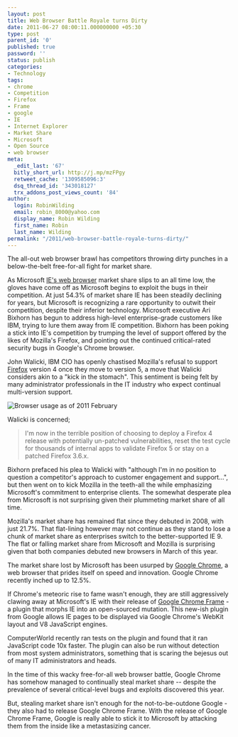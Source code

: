 ```yaml
---
layout: post
title: Web Browser Battle Royale turns Dirty
date: 2011-06-27 08:00:11.000000000 +05:30
type: post
parent_id: '0'
published: true
password: ''
status: publish
categories:
- Technology
tags:
- chrome
- Competition
- Firefox
- Frame
- google
- IE
- Internet Explorer
- Market Share
- Microsoft
- Open Source
- web browser
meta:
  _edit_last: '67'
  bitly_short_url: http://j.mp/mzFPgy
  retweet_cache: '1309585096:3'
  dsq_thread_id: '343018127'
  trx_addons_post_views_count: '84'
author:
  login: RobinWilding
  email: robin_8000@yahoo.com
  display_name: Robin Wilding
  first_name: Robin
  last_name: Wilding
permalink: "/2011/web-browser-battle-royale-turns-dirty/"
---
```

<p>The all-out web browser brawl has competitors throwing dirty punches in a below-the-belt free-for-all fight for market share.</p>
<p>As Microsoft <a href="http://windows.microsoft.com/en-US/internet-explorer/products/ie/home">IE's web browser</a> market share slips to an all time low, the gloves have come off as Microsoft begins to exploit the bugs in their competition. At just 54.3% of market share IE has been steadily declining for years, but Microsoft is recognizing a rare opportunity to outwit their competition, despite their inferior technology. Microsoft executive Ari Bixhorn has begun to  address high-level enterprise-grade customers like IBM, trying to lure them away from IE competition. Bixhorn has been poking a stick into IE's competition by trumping the level of support offered by the likes of Mozilla's Firefox, and pointing out the continued critical-rated security bugs in Google's Chrome browser.</p>
<p>John Walicki, IBM CIO has openly chastised Mozilla's refusal to support <a href="http://www.mozilla.com/firefox/">Firefox</a> version 4 once they move to version 5, a move that Walicki considers akin to a "kick in the stomach". This sentiment is being felt by many administrator professionals in the IT industry who expect continual multi-version support.</p>
<p><!--more--></p>
<p><img src="{{ site.baseurl }}/assets/2011/06/browser-usage-chart-feb-2011.jpg" alt="Browser usage as of 2011 February" /></p>
<p>Walicki is concerned;</p>
<blockquote><p>I'm now in the terrible position of choosing to deploy a Firefox 4 release with potentially un-patched vulnerabilities, reset the test cycle for thousands of internal apps to validate Firefox 5 or stay on a patched Firefox 3.6.x.</p></blockquote>
<p>Bixhorn prefaced his plea to Walicki with "although I'm in no position to question a competitor's approach to customer engagement and support...", but then went on to kick Mozilla in the teeth-all the while emphasizing Microsoft's commitment to enterprise clients. The somewhat desperate plea from Microsoft is not surprising given their plummeting market share of all time. </p>
<p>Mozilla's market share has remained flat since they debuted in 2008, with just 21.7%. That flat-lining however may not continue as they stand to lose a chunk of market share as enterprises switch to the better-supported IE 9. The flat or falling market share from Microsoft and Mozilla is surprising given that both companies debuted new browsers in March of this year. </p>
<p>The market share lost by Microsoft has been usurped by <a href="http://www.google.com/chrome/">Google Chrome</a>, a web browser that prides itself on speed and innovation. Google Chrome recently inched up to 12.5%.</p>
<p>If Chrome's meteoric rise to fame wasn't enough, they are still aggressively clawing away at Microsoft's IE with their release of <a href="http://code.google.com/chrome/chromeframe/">Google Chrome Frame</a> - a plugin that morphs IE into an open-sourced mutation. This new-ish plugin from Google allows IE pages to be displayed via Google Chrome's WebKit layout and V8 JavaScript engines. </p>
<p>ComputerWorld recently ran tests on the plugin and found that it ran JavaScript code 10x faster. The plugin can also be run without detection from most system administrators, something that is scaring the bejesus out of many IT administrators and heads. </p>
<p>In the time of this wacky free-for-all web browser battle, Google Chrome has somehow managed to continually steal market share -- despite the prevalence of several critical-level bugs and exploits discovered this year. </p>
<p>But, stealing market share isn't enough for the not-to-be-outdone Google - they also had to release Google Chrome Frame. With the release of Google Chrome Frame, Google is really able to stick it to Microsoft by attacking them from the inside like a metastasizing cancer.</p>

